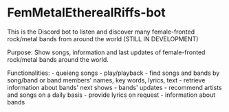 # FemMetalEtherealRiffs-bot
This is the Discord bot to listen and discover many female-fronted rock/metal bands from around the world (STILL IN DEVELOPMENT)

Purpose: Show songs, information and last updates of female-fronted rock/metal bands around the world.

Functionalities: - queieng songs
                 - play/playback
                 - find songs and bands by song/band or band members' names, key words, lyrics, text
                 - retrieve information about bands' next shows
                 - bands' updates
                 - recommend artists and songs on a daily basis
                 - provide lyrics on request
                 - information about bands
